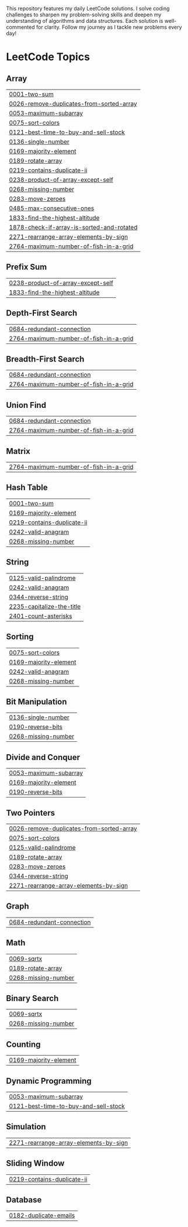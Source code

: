 
This repository features my daily LeetCode solutions. I solve coding challenges to sharpen my problem-solving skills and deepen my understanding of algorithms and data structures. Each solution is well-commented for clarity. Follow my journey as I tackle new problems every day!

<!---LeetCode Topics Start-->
# LeetCode Topics
## Array
|  |
| ------- |
| [0001-two-sum](https://github.com/Karthikk29/Solved-LeetCode/tree/master/0001-two-sum) |
| [0026-remove-duplicates-from-sorted-array](https://github.com/Karthikk29/Solved-LeetCode/tree/master/0026-remove-duplicates-from-sorted-array) |
| [0053-maximum-subarray](https://github.com/Karthikk29/Solved-LeetCode/tree/master/0053-maximum-subarray) |
| [0075-sort-colors](https://github.com/Karthikk29/Solved-LeetCode/tree/master/0075-sort-colors) |
| [0121-best-time-to-buy-and-sell-stock](https://github.com/Karthikk29/Solved-LeetCode/tree/master/0121-best-time-to-buy-and-sell-stock) |
| [0136-single-number](https://github.com/Karthikk29/Solved-LeetCode/tree/master/0136-single-number) |
| [0169-majority-element](https://github.com/Karthikk29/Solved-LeetCode/tree/master/0169-majority-element) |
| [0189-rotate-array](https://github.com/Karthikk29/Solved-LeetCode/tree/master/0189-rotate-array) |
| [0219-contains-duplicate-ii](https://github.com/Karthikk29/Solved-LeetCode/tree/master/0219-contains-duplicate-ii) |
| [0238-product-of-array-except-self](https://github.com/Karthikk29/Solved-LeetCode/tree/master/0238-product-of-array-except-self) |
| [0268-missing-number](https://github.com/Karthikk29/Solved-LeetCode/tree/master/0268-missing-number) |
| [0283-move-zeroes](https://github.com/Karthikk29/Solved-LeetCode/tree/master/0283-move-zeroes) |
| [0485-max-consecutive-ones](https://github.com/Karthikk29/Solved-LeetCode/tree/master/0485-max-consecutive-ones) |
| [1833-find-the-highest-altitude](https://github.com/Karthikk29/Solved-LeetCode/tree/master/1833-find-the-highest-altitude) |
| [1878-check-if-array-is-sorted-and-rotated](https://github.com/Karthikk29/Solved-LeetCode/tree/master/1878-check-if-array-is-sorted-and-rotated) |
| [2271-rearrange-array-elements-by-sign](https://github.com/Karthikk29/Solved-LeetCode/tree/master/2271-rearrange-array-elements-by-sign) |
| [2764-maximum-number-of-fish-in-a-grid](https://github.com/Karthikk29/Solved-LeetCode/tree/master/2764-maximum-number-of-fish-in-a-grid) |
## Prefix Sum
|  |
| ------- |
| [0238-product-of-array-except-self](https://github.com/Karthikk29/Solved-LeetCode/tree/master/0238-product-of-array-except-self) |
| [1833-find-the-highest-altitude](https://github.com/Karthikk29/Solved-LeetCode/tree/master/1833-find-the-highest-altitude) |
## Depth-First Search
|  |
| ------- |
| [0684-redundant-connection](https://github.com/Karthikk29/Solved-LeetCode/tree/master/0684-redundant-connection) |
| [2764-maximum-number-of-fish-in-a-grid](https://github.com/Karthikk29/Solved-LeetCode/tree/master/2764-maximum-number-of-fish-in-a-grid) |
## Breadth-First Search
|  |
| ------- |
| [0684-redundant-connection](https://github.com/Karthikk29/Solved-LeetCode/tree/master/0684-redundant-connection) |
| [2764-maximum-number-of-fish-in-a-grid](https://github.com/Karthikk29/Solved-LeetCode/tree/master/2764-maximum-number-of-fish-in-a-grid) |
## Union Find
|  |
| ------- |
| [0684-redundant-connection](https://github.com/Karthikk29/Solved-LeetCode/tree/master/0684-redundant-connection) |
| [2764-maximum-number-of-fish-in-a-grid](https://github.com/Karthikk29/Solved-LeetCode/tree/master/2764-maximum-number-of-fish-in-a-grid) |
## Matrix
|  |
| ------- |
| [2764-maximum-number-of-fish-in-a-grid](https://github.com/Karthikk29/Solved-LeetCode/tree/master/2764-maximum-number-of-fish-in-a-grid) |
## Hash Table
|  |
| ------- |
| [0001-two-sum](https://github.com/Karthikk29/Solved-LeetCode/tree/master/0001-two-sum) |
| [0169-majority-element](https://github.com/Karthikk29/Solved-LeetCode/tree/master/0169-majority-element) |
| [0219-contains-duplicate-ii](https://github.com/Karthikk29/Solved-LeetCode/tree/master/0219-contains-duplicate-ii) |
| [0242-valid-anagram](https://github.com/Karthikk29/Solved-LeetCode/tree/master/0242-valid-anagram) |
| [0268-missing-number](https://github.com/Karthikk29/Solved-LeetCode/tree/master/0268-missing-number) |
## String
|  |
| ------- |
| [0125-valid-palindrome](https://github.com/Karthikk29/Solved-LeetCode/tree/master/0125-valid-palindrome) |
| [0242-valid-anagram](https://github.com/Karthikk29/Solved-LeetCode/tree/master/0242-valid-anagram) |
| [0344-reverse-string](https://github.com/Karthikk29/Solved-LeetCode/tree/master/0344-reverse-string) |
| [2235-capitalize-the-title](https://github.com/Karthikk29/Solved-LeetCode/tree/master/2235-capitalize-the-title) |
| [2401-count-asterisks](https://github.com/Karthikk29/Solved-LeetCode/tree/master/2401-count-asterisks) |
## Sorting
|  |
| ------- |
| [0075-sort-colors](https://github.com/Karthikk29/Solved-LeetCode/tree/master/0075-sort-colors) |
| [0169-majority-element](https://github.com/Karthikk29/Solved-LeetCode/tree/master/0169-majority-element) |
| [0242-valid-anagram](https://github.com/Karthikk29/Solved-LeetCode/tree/master/0242-valid-anagram) |
| [0268-missing-number](https://github.com/Karthikk29/Solved-LeetCode/tree/master/0268-missing-number) |
## Bit Manipulation
|  |
| ------- |
| [0136-single-number](https://github.com/Karthikk29/Solved-LeetCode/tree/master/0136-single-number) |
| [0190-reverse-bits](https://github.com/Karthikk29/Solved-LeetCode/tree/master/0190-reverse-bits) |
| [0268-missing-number](https://github.com/Karthikk29/Solved-LeetCode/tree/master/0268-missing-number) |
## Divide and Conquer
|  |
| ------- |
| [0053-maximum-subarray](https://github.com/Karthikk29/Solved-LeetCode/tree/master/0053-maximum-subarray) |
| [0169-majority-element](https://github.com/Karthikk29/Solved-LeetCode/tree/master/0169-majority-element) |
| [0190-reverse-bits](https://github.com/Karthikk29/Solved-LeetCode/tree/master/0190-reverse-bits) |
## Two Pointers
|  |
| ------- |
| [0026-remove-duplicates-from-sorted-array](https://github.com/Karthikk29/Solved-LeetCode/tree/master/0026-remove-duplicates-from-sorted-array) |
| [0075-sort-colors](https://github.com/Karthikk29/Solved-LeetCode/tree/master/0075-sort-colors) |
| [0125-valid-palindrome](https://github.com/Karthikk29/Solved-LeetCode/tree/master/0125-valid-palindrome) |
| [0189-rotate-array](https://github.com/Karthikk29/Solved-LeetCode/tree/master/0189-rotate-array) |
| [0283-move-zeroes](https://github.com/Karthikk29/Solved-LeetCode/tree/master/0283-move-zeroes) |
| [0344-reverse-string](https://github.com/Karthikk29/Solved-LeetCode/tree/master/0344-reverse-string) |
| [2271-rearrange-array-elements-by-sign](https://github.com/Karthikk29/Solved-LeetCode/tree/master/2271-rearrange-array-elements-by-sign) |
## Graph
|  |
| ------- |
| [0684-redundant-connection](https://github.com/Karthikk29/Solved-LeetCode/tree/master/0684-redundant-connection) |
## Math
|  |
| ------- |
| [0069-sqrtx](https://github.com/Karthikk29/Solved-LeetCode/tree/master/0069-sqrtx) |
| [0189-rotate-array](https://github.com/Karthikk29/Solved-LeetCode/tree/master/0189-rotate-array) |
| [0268-missing-number](https://github.com/Karthikk29/Solved-LeetCode/tree/master/0268-missing-number) |
## Binary Search
|  |
| ------- |
| [0069-sqrtx](https://github.com/Karthikk29/Solved-LeetCode/tree/master/0069-sqrtx) |
| [0268-missing-number](https://github.com/Karthikk29/Solved-LeetCode/tree/master/0268-missing-number) |
## Counting
|  |
| ------- |
| [0169-majority-element](https://github.com/Karthikk29/Solved-LeetCode/tree/master/0169-majority-element) |
## Dynamic Programming
|  |
| ------- |
| [0053-maximum-subarray](https://github.com/Karthikk29/Solved-LeetCode/tree/master/0053-maximum-subarray) |
| [0121-best-time-to-buy-and-sell-stock](https://github.com/Karthikk29/Solved-LeetCode/tree/master/0121-best-time-to-buy-and-sell-stock) |
## Simulation
|  |
| ------- |
| [2271-rearrange-array-elements-by-sign](https://github.com/Karthikk29/Solved-LeetCode/tree/master/2271-rearrange-array-elements-by-sign) |
## Sliding Window
|  |
| ------- |
| [0219-contains-duplicate-ii](https://github.com/Karthikk29/Solved-LeetCode/tree/master/0219-contains-duplicate-ii) |
## Database
|  |
| ------- |
| [0182-duplicate-emails](https://github.com/Karthikk29/Solved-LeetCode/tree/master/0182-duplicate-emails) |
<!---LeetCode Topics End-->